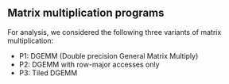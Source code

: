 ## Matrix multiplication programs

For analysis, we considered the following three variants of matrix multiplication:
- P1: DGEMM (Double precision General Matrix Multiply)
- P2: DGEMM with row-major accesses only
- P3: Tiled DGEMM 
